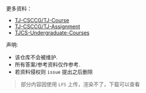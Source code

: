 更多资料：
- [TJ-CSCCG/TJ-Course](https://github.com/TJ-CSCCG/TJCS-Course)
- [TJ-CSCCG/TJ-Assignment](https://github.com/TJ-CSCCG/TJCS-Assignment)
- [TJCS-Undergraduate-Courses](https://github.com/zzhuncle/TJCS-Undergraduate-Courses)

声明:
- 该仓库不会被维护.
- 所有答案/参考资料仅作参考.
- 若资料侵权则 `issue` 提出之后删除


> 部分内容因使用 `LFS` 上传，渲染不了，下载可以查看
